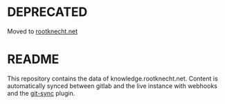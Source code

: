 # DEPRECATED

Moved to [rootknecht.net](https://github.com/Allaman/rootknecht.net)

# README

This repository contains the data of knowledge.rootknecht.net. Content is automatically synced between gitlab and the live instance with webhooks and the [git-sync](https://github.com/trilbymedia/grav-plugin-git-sync) plugin.
